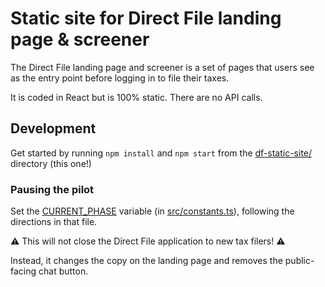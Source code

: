 # Static site for Direct File landing page & screener

The Direct File landing page and screener is a set of pages that users see as the entry point before logging in to file their taxes.

It is coded in React but is 100% static. There are no API calls.

## Development

Get started by running `npm install` and `npm start` from the [df-static-site/](./) directory (this one!)

### Pausing the pilot

Set the [CURRENT_PHASE](./src/constants.ts) variable (in [src/constants.ts](./src/constants.ts)), following the directions in that file.

:warning: This will not close the Direct File application to new tax filers! :warning:

Instead, it changes the copy on the landing page and removes the public-facing chat button.
